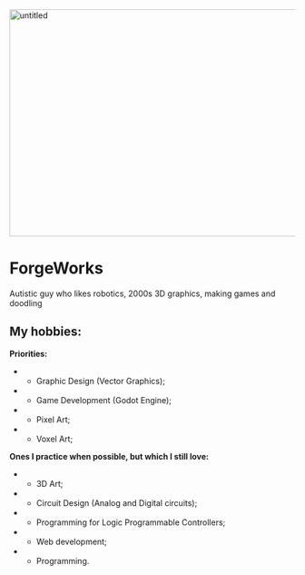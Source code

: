 
<img width="940" height="400" alt="untitled" src="https://github.com/user-attachments/assets/0ae354dc-8418-48e9-a588-251bde9275d3" />

# ForgeWorks

Autistic guy who likes robotics, 2000s 3D graphics, making games and doodling

## My hobbies:

**Priorities:**
- - Graphic Design (Vector Graphics);
- - Game Development (Godot Engine);
- - Pixel Art;
- - Voxel Art;

**Ones I practice when possible, but which I still love:**
- - 3D Art;
- - Circuit Design (Analog and Digital circuits);
- - Programming for Logic Programmable Controllers;
- - Web development;
- - Programming.

<!--
## Current app stack:

- Vector art: Inkscape
- 3D art: Blender / Goo Engine
- Motion Graphics: Friction
- Pixel art: PixelOrama (Might go back to Aseprite)
- Raster art: Krita / Blender
- Voxel art: MagicaVoxel
- DAW: Fl Studio (Changing to LMMS)
- Tracker: SunVox (Might try OxideTracker

- 3D CAD: FreeCAD (Might try LeoCAD)
- IDE: Zed
- Game engine: Godot / PICO 8 / PixelVision 8 (Planning on getting on Defold and Unity too)
- Circuit design: Fritzing
- Circuit Simualtion: falstad

- Notes: Trillium Next

- 📫 Contact: forgeworks@proton.me
-->
<!---
Max9th/Max9th is a ✨ special ✨ repository because its `README.md` (this file) appears on your GitHub profile.
You can click the Preview link to take a look at your changes.
--->
